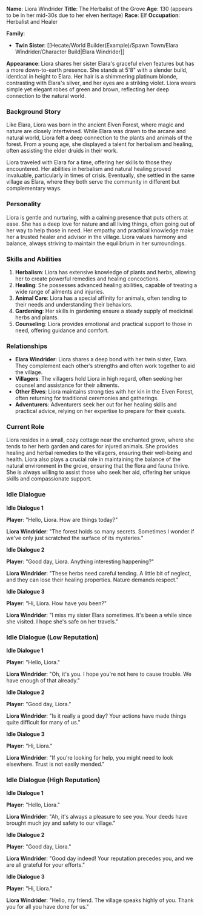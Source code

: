 **Name**: Liora Windrider
**Title**: The Herbalist of the Grove
**Age**: 130 (appears to be in her mid-30s due to her elven heritage)
**Race**: Elf
**Occupation**: Herbalist and Healer

**Family**:

- **Twin Sister**: [[Hecate/World Builder(Example)/Spawn Town/Elara Windrider/Character Build|Elara Windrider]]

**Appearance**: Liora shares her sister Elara's graceful elven features but has a more down-to-earth presence. She stands at 5'8" with a slender build, identical in height to Elara. Her hair is a shimmering platinum blonde, contrasting with Elara's silver, and her eyes are a striking violet. Liora wears simple yet elegant robes of green and brown, reflecting her deep connection to the natural world.

### Background Story

Like Elara, Liora was born in the ancient Elven Forest, where magic and nature are closely intertwined. While Elara was drawn to the arcane and natural world, Liora felt a deep connection to the plants and animals of the forest. From a young age, she displayed a talent for herbalism and healing, often assisting the elder druids in their work.

Liora traveled with Elara for a time, offering her skills to those they encountered. Her abilities in herbalism and natural healing proved invaluable, particularly in times of crisis. Eventually, she settled in the same village as Elara, where they both serve the community in different but complementary ways.

### Personality

Liora is gentle and nurturing, with a calming presence that puts others at ease. She has a deep love for nature and all living things, often going out of her way to help those in need. Her empathy and practical knowledge make her a trusted healer and advisor in the village. Liora values harmony and balance, always striving to maintain the equilibrium in her surroundings.

### Skills and Abilities

1. **Herbalism**: Liora has extensive knowledge of plants and herbs, allowing her to create powerful remedies and healing concoctions.
2. **Healing**: She possesses advanced healing abilities, capable of treating a wide range of ailments and injuries.
3. **Animal Care**: Liora has a special affinity for animals, often tending to their needs and understanding their behaviors.
4. **Gardening**: Her skills in gardening ensure a steady supply of medicinal herbs and plants.
5. **Counseling**: Liora provides emotional and practical support to those in need, offering guidance and comfort.

### Relationships

- **Elara Windrider**: Liora shares a deep bond with her twin sister, Elara. They complement each other’s strengths and often work together to aid the village.
- **Villagers**: The villagers hold Liora in high regard, often seeking her counsel and assistance for their ailments.
- **Other Elves**: Liora maintains strong ties with her kin in the Elven Forest, often returning for traditional ceremonies and gatherings.
- **Adventurers**: Adventurers seek her out for her healing skills and practical advice, relying on her expertise to prepare for their quests.

### Current Role

Liora resides in a small, cozy cottage near the enchanted grove, where she tends to her herb garden and cares for injured animals. She provides healing and herbal remedies to the villagers, ensuring their well-being and health. Liora also plays a crucial role in maintaining the balance of the natural environment in the grove, ensuring that the flora and fauna thrive. She is always willing to assist those who seek her aid, offering her unique skills and compassionate support.


### Idle Dialogue

**Idle Dialogue 1**

**Player**: "Hello, Liora. How are things today?"

**Liora Windrider**: "The forest holds so many secrets. Sometimes I wonder if we've only just scratched the surface of its mysteries."

**Idle Dialogue 2**

**Player**: "Good day, Liora. Anything interesting happening?"

**Liora Windrider**: "These herbs need careful tending. A little bit of neglect, and they can lose their healing properties. Nature demands respect."

**Idle Dialogue 3**

**Player**: "Hi, Liora. How have you been?"

**Liora Windrider**: "I miss my sister Elara sometimes. It's been a while since she visited. I hope she's safe on her travels."

### Idle Dialogue (Low Reputation)

**Idle Dialogue 1**

**Player**: "Hello, Liora."

**Liora Windrider**: "Oh, it's you. I hope you're not here to cause trouble. We have enough of that already."

**Idle Dialogue 2**

**Player**: "Good day, Liora."

**Liora Windrider**: "Is it really a good day? Your actions have made things quite difficult for many of us."

**Idle Dialogue 3**

**Player**: "Hi, Liora."

**Liora Windrider**: "If you're looking for help, you might need to look elsewhere. Trust is not easily mended."

### Idle Dialogue (High Reputation)

**Idle Dialogue 1**

**Player**: "Hello, Liora."

**Liora Windrider**: "Ah, it's always a pleasure to see you. Your deeds have brought much joy and safety to our village."

**Idle Dialogue 2**

**Player**: "Good day, Liora."

**Liora Windrider**: "Good day indeed! Your reputation precedes you, and we are all grateful for your efforts."

**Idle Dialogue 3**

**Player**: "Hi, Liora."

**Liora Windrider**: "Hello, my friend. The village speaks highly of you. Thank you for all you have done for us."